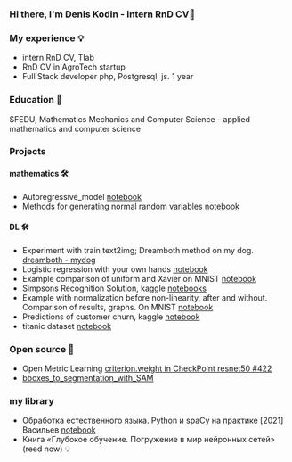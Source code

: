 ### Hi there, I'm Denis Kodin - intern RnD CV👋

### My experience 💡
 - intern RnD CV, Tlab
 - RnD CV in AgroTech startup 
 - Full Stack developer php, Postgresql, js. 1 year

### Education 📘
SFEDU, Mathematics Mechanics and Computer Science - applied mathematics and computer science

### Projects 

#### mathematics 🛠️
- Autoregressive_model [notebook](https://github.com/kodinkod/Econometrics/blob/main/Autoregressive_model/main.ipynb)
- Methods for generating normal random variables [notebook](https://github.com/kodinkod/Econometrics/blob/main/Investigation_of_generators_of_normal_random_variables/gen_random.ipynb)

#### DL 🛠️
- Experiment with train text2img; Dreamboth method on my dog. [dreamboth - mydog](https://github.com/kodinkod/dreamboth_mydog)
- Logistic regression with your own hands [notebook](https://github.com/kodinkod/data_analasys/blob/main/linear_models_hand_made/linear_models.ipynb)
- Example comparison of uniform and Xavier on MNIST [notebook](https://github.com/kodinkod/data_analasys/blob/main/digit_recognition_xav_uni/main.ipynb)
- Simpsons Recognition Solution, kaggle [notebooks](https://github.com/kodinkod/data_analasys/tree/main/simsons_kaggle)
- Example with normalization before non-linearity, after and without. Comparison of results, graphs. On MNIST [notebook](https://github.com/kodinkod/data_analasys/blob/main/normalization/main.ipynb)
- Predictions of customer churn, kaggle [notebook](https://github.com/kodinkod/data_analasys/tree/main/Prediction_of_user_churn)
- titanic dataset [notebook](https://github.com/kodinkod/data_analasys/blob/main/titanic/pipline.ipynb)

### Open source 🔦
- Open Metric Learning [criterion.weight in CheckPoint resnet50 #422](https://github.com/OML-Team/open-metric-learning/issues/422)
- [bboxes_to_segmentation_with_SAM](https://github.com/broutonlab/bboxes_to_segmentation_with_SAM)

### my library
-  Обработка естественного языка. Python и spaCy на практике [2021] Васильев [notebook](https://github.com/kodinkod/NLP-study-spaCy)
-  Книга «Глубокое обучение. Погружение в мир нейронных сетей» (reed now) 💡








